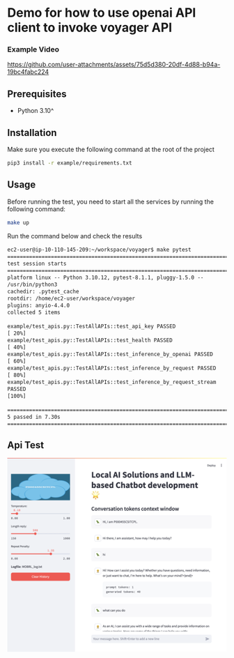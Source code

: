 
# Demo for how to use openai API client to invoke voyager API

### Example Video

https://github.com/user-attachments/assets/75d5d380-20df-4d88-b94a-19bc4fabc224


## Prerequisites

- Python 3.10^

## Installation


Make sure you execute the following command at the root of the project

```bash
pip3 install -r example/requirements.txt
```

## Usage

Before running the test, you need to start all the services by running the following command:

```bash
make up
```

Run the command below and check the results

```
ec2-user@ip-10-110-145-209:~/workspace/voyager$ make pytest
================================================================================= test session starts =================================================================================
platform linux -- Python 3.10.12, pytest-8.1.1, pluggy-1.5.0 -- /usr/bin/python3
cachedir: .pytest_cache
rootdir: /home/ec2-user/workspace/voyager
plugins: anyio-4.4.0
collected 5 items                                                                                                                                                                     

example/test_apis.py::TestAllAPIs::test_api_key PASSED                                                                                                                          [ 20%]
example/test_apis.py::TestAllAPIs::test_health PASSED                                                                                                                           [ 40%]
example/test_apis.py::TestAllAPIs::test_inference_by_openai PASSED                                                                                                              [ 60%]
example/test_apis.py::TestAllAPIs::test_inference_by_request PASSED                                                                                                             [ 80%]
example/test_apis.py::TestAllAPIs::test_inference_by_request_stream PASSED                                                                                                      [100%]

================================================================================== 5 passed in 7.30s ==================================================================================
```

## Api Test
![Successful Running example](img/api_test.png)
